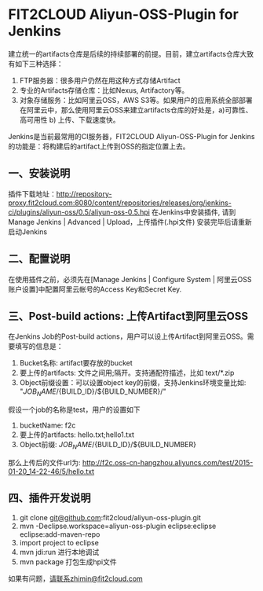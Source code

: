 FIT2CLOUD Aliyun-OSS-Plugin for Jenkins
====================
建立统一的artifacts仓库是后续的持续部署的前提。目前，建立artifacts仓库大致有如下三种选择：

1. FTP服务器：很多用户仍然在用这种方式存储Artifact
2. 专业的Artifacts存储仓库：比如Nexus, Artifactory等。
3. 对象存储服务：比如阿里云OSS，AWS S3等。如果用户的应用系统全部部署在阿里云中，那么使用阿里云OSS来建立artifacts仓库的好处是，a)可靠性、高可用性 b) 上传、下载速度快。

Jenkins是当前最常用的CI服务器，FIT2CLOUD Aliyun-OSS-Plugin for Jenkins的功能是：将构建后的artifact上传到OSS的指定位置上去。
 	
一、安装说明
-------------------------

插件下载地址：http://repository-proxy.fit2cloud.com:8080/content/repositories/releases/org/jenkins-ci/plugins/aliyun-oss/0.5/aliyun-oss-0.5.hpi
在Jenkins中安装插件, 请到 Manage Jenkins | Advanced | Upload，上传插件(.hpi文件)
安装完毕后请重新启动Jenkins

二、配置说明
-------------------------

在使用插件之前，必须先在[Manage Jenkins | Configure System | 阿里云OSS账户设置]中配置阿里云帐号的Access Key和Secret Key.


三、Post-build actions: 上传Artifact到阿里云OSS
-------------------------

在Jenkins Job的Post-build actions，用户可以设上传Artifact到阿里云OSS。需要填写的信息是：

1. Bucket名称: artifact要存放的bucket
2. 要上传的artifacts: 文件之间用;隔开。支持通配符描述，比如 text/*.zip
3. Object前缀设置：可以设置object key的前缀，支持Jenkins环境变量比如: "${JOB_NAME}/${BUILD_ID}/${BUILD_NUMBER}/"

假设一个job的名称是test，用户的设置如下

1. bucketName: f2c
2. 要上传的artifacts: hello.txt;hello1.txt
3. Object前缀: ${JOB_NAME}/${BUILD_ID}/${BUILD_NUMBER}

那么上传后的文件url为: http://f2c.oss-cn-hangzhou.aliyuncs.com/test/2015-01-20_14-22-46/5/hello.txt


四、插件开发说明
-------------------------

1. git clone git@github.com:fit2cloud/aliyun-oss-plugin.git
2. mvn -Declipse.workspace=aliyun-oss-plugin eclipse:eclipse eclipse:add-maven-repo
3. import project to eclipse
4. mvn jdi:run 进行本地调试
5. mvn package 打包生成hpi文件

如果有问题，请联系zhimin@fit2cloud.com
